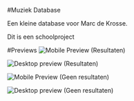 #Muziek Database

Een kleine database voor Marc de Krosse.

Dit is een schoolproject

#Previews
![Mobile Preview (Resultaten)](http://imgur.com/IpNNNn5.png)

![Desktop preview (Resultaten)](http://imgur.com/AozV4Pd.png)

![Mobile Preview (Geen resultaten)](http://imgur.com/PbnQAnf.png)

![Desktop preview (Geen resultaten)](http://imgur.com/PNiXQT5.png)